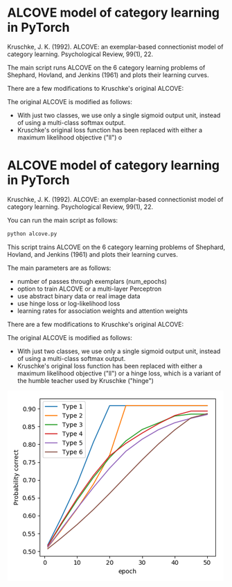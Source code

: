 # ALCOVE model of category learning in PyTorch

Kruschke, J. K. (1992). ALCOVE: an exemplar-based connectionist model of category learning. Psychological Review, 99(1), 22.

The main script runs ALCOVE on the 6 category learning problems of  Shephard, Hovland, and Jenkins (1961) and plots their learning curves.

There are a few modifications to Kruschke's original ALCOVE:

The original ALCOVE is modified as follows:
- With just two classes, we use only a single sigmoid output unit, instead of using a multi-class softmax output.
- Kruschke's original loss function has been replaced with either a maximum likelihood objective ("ll") o
# ALCOVE model of category learning in PyTorch

Kruschke, J. K. (1992). ALCOVE: an exemplar-based connectionist model of category learning. Psychological Review, 99(1), 22.

You can run the main script as follows:
```python
python alcove.py
```

This script trains ALCOVE on the 6 category learning problems of  Shephard, Hovland, and Jenkins (1961) and plots their learning curves.

The main parameters are as follows:
- number of passes through exemplars (num_epochs)
- option to train ALCOVE or a multi-layer Perceptron
- use abstract binary data or real image data
- use hinge loss or log-likelihood loss
- learning rates for association weights and attention weights

There are a few modifications to Kruschke's original ALCOVE:

The original ALCOVE is modified as follows:
- With just two classes, we use only a single sigmoid output unit, instead of using a multi-class softmax output.
- Kruschke's original loss function has been replaced with either a maximum likelihood objective ("ll") or a hinge loss, which is a variant of the humble teacher used by Kruschke ("hinge")

![learning curve](figure/SHJ.png)